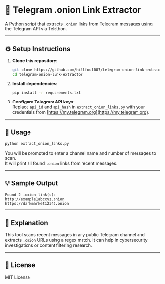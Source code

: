 # 🧅 Telegram .onion Link Extractor

A Python script that extracts `.onion` links from Telegram messages using the Telegram API via Telethon.

---

## ⚙️ Setup Instructions

1. **Clone this repository**:

   ```bash
   git clone https://github.com/hillfoul007/telegram-onion-link-extractor.git
   cd telegram-onion-link-extractor
   ```

2. **Install dependencies**:

   ```bash
   pip install -r requirements.txt
   ```

3. **Configure Telegram API keys**:  
   Replace `api_id` and `api_hash` in `extract_onion_links.py` with your credentials from [https://my.telegram.org](https://my.telegram.org).

---

## 🚀 Usage

```bash
python extract_onion_links.py
```

You will be prompted to enter a channel name and number of messages to scan.  
It will print all found `.onion` links from recent messages.

---

## 💡 Sample Output

```
Found 2 .onion link(s):
http://example1abcxyz.onion
https://darkmarket12345.onion
```

---

## 📝 Explanation

This tool scans recent messages in any public Telegram channel and extracts `.onion` URLs using a regex match. It can help in cybersecurity investigations or content filtering research.

---

## 📄 License

MIT License
